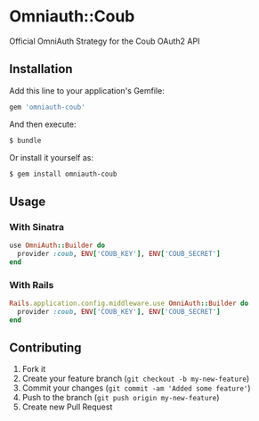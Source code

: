 # Omniauth::Coub

Official OmniAuth Strategy for the Coub OAuth2 API

## Installation

Add this line to your application's Gemfile:

```bash
gem 'omniauth-coub'
```

And then execute:

```bash
$ bundle
```

Or install it yourself as:

```bash
$ gem install omniauth-coub
```

## Usage

### With Sinatra

```ruby
use OmniAuth::Builder do
  provider :coub, ENV['COUB_KEY'], ENV['COUB_SECRET']
end
```

### With Rails

```ruby
Rails.application.config.middleware.use OmniAuth::Builder do
  provider :coub, ENV['COUB_KEY'], ENV['COUB_SECRET']
end
```

## Contributing

1. Fork it
2. Create your feature branch (`git checkout -b my-new-feature`)
3. Commit your changes (`git commit -am 'Added some feature'`)
4. Push to the branch (`git push origin my-new-feature`)
5. Create new Pull Request
